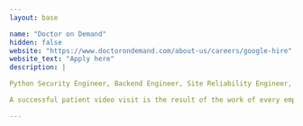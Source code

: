 ```yaml
---
layout: base

name: "Doctor on Demand"
hidden: false
website: "https://www.doctorondemand.com/about-us/careers/google-hire"
website_text: "Apply here"
description: |

Python Security Engineer, Backend Engineer, Site Reliability Engineer, and more! 

A successful patient video visit is the result of the work of every employee. Doctor On Demand rewards cross-functional teamwork and collaboration. We believe our team lines need to blur in order to create the highest-quality solution. We think, create, and act as one team.

---
```

